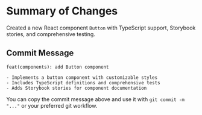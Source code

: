 # Summary of Changes

Created a new React component `Button` with TypeScript support, Storybook stories, and comprehensive testing.

## Commit Message

```text
feat(components): add Button component

- Implements a button component with customizable styles
- Includes TypeScript definitions and comprehensive tests
- Adds Storybook stories for component documentation
```

You can copy the commit message above and use it with `git commit -m "..."` or your preferred git workflow.
